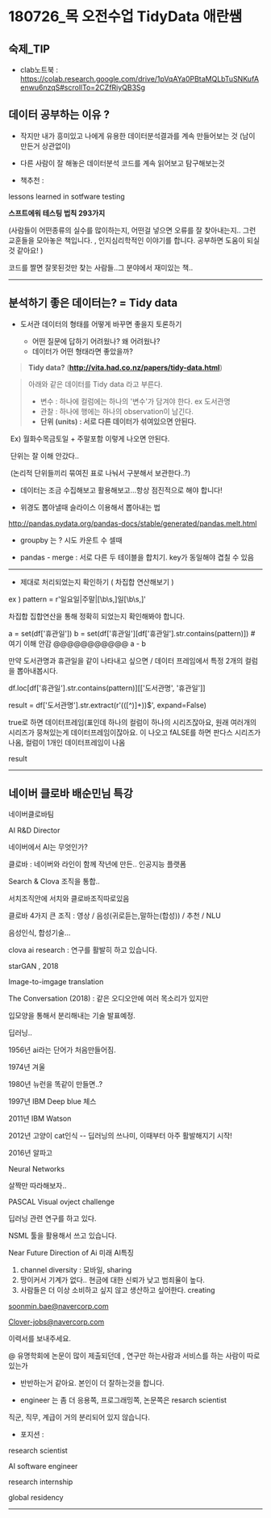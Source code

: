 # 180726_목 오전수업 TidyData 애란쌤

## 숙제_TIP


- clab노트북 : https://colab.research.google.com/drive/1pVqAYa0PBtaMQLbTuSNKufAenwu6nzqS#scrollTo=2CZfRiyQB3Sg

## 데이터 공부하는 이유 ? 

- 작지만 내가 흥미있고 나에게 유용한 데이터분석결과를 계속 만들어보는 것 (남이 만든거 상관없이)
- 다른 사람이 잘 해놓은 데이터분석 코드를 계속 읽어보고 탐구해보는것



- 책추천 : 

lessons learned in sotfware testing 

**스프트에워 테스팅 법칙 293가지** 

(사람들이 어떤종류의 실수를 많이하는지, 어떤걸 넣으면 오류를 잘 찾아내는지.. 그런 교훈들을 모아놓은 책입니다. , 인지심리학적인 이야기를 합니다. 공부하면 도움이 되실 것 같아요! )

코드를 짤면 잘못된것만 찾는 사람들..그 분야에서 재미있는 책..





---------





## 분석하기 좋은 데이터는? = Tidy data



- 도서관 데이터의 형태를 어떻게 바꾸면 좋을지 토론하기

  - 어떤 질문에 답하기 어려웠나? 왜 어려웠나?
  - 데이터가 어떤 형태라면 좋았을까?
> **Tidy data?** (**http://vita.had.co.nz/papers/tidy-data.html**)

> 아래와 같은 데이터를 Tidy data 라고 부른다. 
>
> - 변수 : 하나에 컬럼에는 하나의 '변수'가 담겨야 한다. ex 도서관명 
> - 관찰 : 하나에 행에는 하나의 observation이 남긴다. 
> - **단위 (units) : 서로 다른 데이터가 섞여있으면 안된다.** 

​	Ex) 월화수목금토일 + 주말포함 이렇게 나오면 안된다. 

​	     단위는 잘 이해 안갔다..

​            (논리적 단위들끼리 묶여진 표로 나눠서 구분해서 보관한다..?)



- 데이터는 조금 수집해보고 활용해보고...항상 점진적으로 해야 합니다!

- 위경도 뽑아낼때 슬라이스 이용해서 뽑아내는 법 

http://pandas.pydata.org/pandas-docs/stable/generated/pandas.melt.html



- groupby 는 ?  시도 카운트 수 셀때 

- pandas - merge : 서로 다른 두 테이블을 합치기. key가 동일해야 겹칠 수 있음



-----

- 제대로 처리되었는지 확인하기 ( 차집합 연산해보기 )

ex ) pattern = r'일요일|주말|[\b\s,]일[\b\s,]'

차집합 집합연산을 통해 정확히 되었는지 확인해봐야 합니다.

a = set(df['휴관일'])
b = set(df['휴관일'][df['휴관일'].str.contains(pattern)])  # 여기 이해 안감 @@@@@@@@@@@
a - b  

만약 도서관명과 휴관일을 같이 나타내고 싶으면 / 데이터 프레임에서 특정 2개의 컬럼을 뽑아내봅시다.

df.loc[df['휴관일'].str.contains(pattern)][['도서관명', '휴관일']]



result = df['도서관명'].str.extract(r'\(([^)]+)\)$', expand=False) 

true로 하면 데이터프레임(표인데 하나의 컬럼이 하나의 시리즈잖아요, 원래 여러개의 시리즈가 뭉쳐있는게 데이터프레임이잖아요. 이 나오고 fALSE를 하면 판다스 시리즈가 나옴, 컬럼이 1개인 데이터프레임이 나옴

result



----



## 네이버 클로바 배순민님 특강

네이버클로바팀

AI R&D Director 



네이버에서 AI는 무엇인가?





클로바 : 네이버와 라인이 함께 작년에 만든.. 인공지능 플랫폼

Search & Clova 조직을 통합..

서치조직안에 서치와 클로바조직따로있음



클로바 4가지 큰 조직 : 영상 / 음성(귀로듣는,말하는(합성)) / 추천 / NLU

 

음성인식, 합성기술... 

clova ai research : 연구를 활발히 하고 있습니다. 



starGAN , 2018 

Image-to-imgage translation 



The Conversation (2018) : 같은 오디오안에 여러 목소리가 있지만

입모양을 통해서 분리해내는 기술 발표예정.



딥러닝.. 



1956년 ai라는 단어가 처음만들어짐.

1974년 겨울 

1980년 뉴런을 똑같이 만들면..?

1997년 IBM Deep blue 체스

2011년 IBM Watson 

2012년 고양이 cat인식 -- 딥러닝의 쓰나미, 이때부터 아주 활발해지기 시작!

2016년 알파고



Neural Networks 

살짝만 따라해보자..

PASCAL Visual ovject challenge



딥러닝 관련 연구를 하고 있다. 



NSML  툴을 활용해서 쓰고 있습니다. 





Near Future Direction of Ai 미래 AI특징

1. channel diversity : 모바일, sharing 
2. 땅이커서 기계가 없다.. 현금에 대한 신뢰가 낮고 범죄율이 높다. 
3. 사람들은 더 이상 소비하고 싶지 않고 생산하고 싶어한다. creating



soonmin.bae@navercorp.com

Clover-jobs@navercorp.com

이력서를 보내주세요.



@ 유명학회에 논문이 많이 제출되던데 , 연구만 하는사람과 서비스를 하는 사람이 따로 있는가

- 반반하는거 같아요. 본인이 더 잘하는것을 합니다. 



- engineer 는 좀 더 응용쪽, 프로그래밍쪽, 논문쪽은 resarch scientist 

직군, 직무, 계급이 거의 분리되어 있지 않습니다. 



- 포지션 : 

research scientist

AI software engineer 

research internship 

global residency





-----

